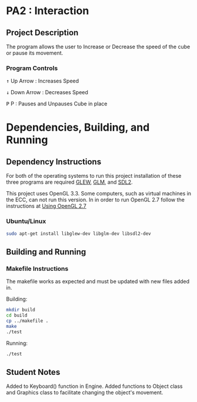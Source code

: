 # PA2 : Interaction

## Project Description
The program allows the user to Increase or Decrease the speed of the cube or pause its movement.

### Program Controls
<kbd>&#x2191;</kbd> Up Arrow : Increases Speed

<kbd>&#x2193;</kbd> Down Arrow : Decreases Speed

<kbd>P</kbd> P : Pauses and Unpauses Cube in place

# Dependencies, Building, and Running

## Dependency Instructions
For both of the operating systems to run this project installation of these three programs are required [GLEW](http://glew.sourceforge.net/), [GLM](http://glm.g-truc.net/0.9.7/index.html), and [SDL2](https://wiki.libsdl.org/Tutorials).

This project uses OpenGL 3.3. Some computers, such as virtual machines in the ECC, can not run this version. In in order to run OpenGL 2.7 follow the instructions at [Using OpenGL 2.7](https://github.com/HPC-Vis/computer-graphics/wiki/Using-OpenGL-2.7)

### Ubuntu/Linux
```bash
sudo apt-get install libglew-dev libglm-dev libsdl2-dev
```

## Building and Running

### Makefile Instructions 
The makefile works as expected and must be updated with new files added in.

Building:
```bash
mkdir build
cd build
cp ../makefile .
make
./test
```
<!-- ./test -f fragmentShader.txt -v vertexShader.txt -->
Running:
```bash
./test
```

## Student Notes
Added to Keyboard() function in Engine. Added functions to Object class and Graphics class to facilitate changing the object's movement.
